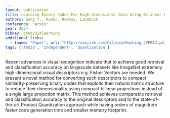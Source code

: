 ```yaml
---
layout: publication
title: Learning Binary Codes For High-dimensional Data Using Bilinear Projections
authors: Gong Y., Kumar, Rowley, Lazebnik
conference: "Arxiv"
year: 2024
bibkey: gong2024learning
additional_links:
  - {name: "Paper", url: "http://sanjivk.com/bilinearHashing_CVPR13.pdf"}
tags: ['ARXIV', 'Independent', 'Quantisation']
---
```

Recent advances in visual recognition indicate that to achieve good retrieval and classification accuracy on largescale datasets like ImageNet extremely high-dimensional visual descriptors e.g. Fisher Vectors are needed. We present a novel method for converting such descriptors to compact similarity-preserving binary codes that exploits their natural matrix structure to reduce their dimensionality using compact bilinear projections instead of a single large projection matrix. This method achieves comparable retrieval and classification accuracy to the original descriptors and to the state-of-the-art Product Quantization approach while having orders of magnitude faster code generation time and smaller memory footprint.
